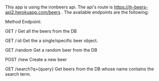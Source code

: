 This app is using the ironbeers api. The api's route is https://ih-beers-api2.herokuapp.com/beers . The available endpoints are the following:

Method Endpoint:

 <p>GET / Get all the beers from the DB</p>
 <p>GET /:id Get the a single/specific beer object.</p>
 <p>GET /random Get a random beer from the DB</p>
 <p>POST /new  Create a new beer</p>
 <p>GET /search?q={query}  Get beers from the DB whose name contains the search term.</p>
